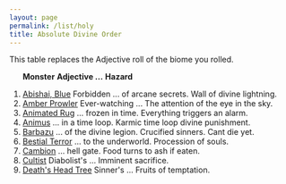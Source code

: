 ```yaml
---
layout: page
permalink: /list/holy
title: Absolute Divine Order
---
```


This table replaces the Adjective roll of the biome you rolled.

&nbsp; &nbsp; &nbsp; <span class="a">**Monster**</span> <span class="ee">**Adjective ...**</span> **Hazard**

1. <span class="a">[Abishai, Blue](/monsters/abishai-blue)</span> <span class="e">Forbidden ... of arcane secrets.</span> <span class="d">Wall of divine lightning.</span> 
1. <span class="a">[Amber Prowler](/monsters/amber-prowler)</span> <span class="e">Ever-watching ...</span> <span class="d">The attention of the eye in the sky.</span> 
1. <span class="a">[Animated Rug](/monsters/animated-rug)</span> <span class="e"> ... frozen in time.</span> <span class="d">Everything triggers an alarm.</span> 
1. <span class="a">[Animus](/monsters/animus)</span> <span class="e"> ... in a time loop.</span> <span class="d">Karmic time loop divine punishment.</span> 
1. <span class="a">[Barbazu](/monsters/barbazu)</span> <span class="e"> ... of the divine legion.</span> <span class="d">Crucified sinners. Cant die yet.</span> 
1. <span class="a">[Bestial Terror](/monsters/bestial-terror)</span> <span class="e"> ... to the underworld.</span> <span class="d">Procession of souls.</span> 
1. <span class="a">[Cambion](/monsters/cambion)</span> <span class="e"> ... hell gate.</span> <span class="d">Food turns to ash if eaten.</span> 
1. <span class="a">[Cultist](/monsters/cultist)</span> <span class="e">Diabolist's ...</span> <span class="d">Imminent sacrifice.</span> 
1. <span class="a">[Death's Head Tree](/monsters/death-head-tree)</span> <span class="e">Sinner's ...</span> <span class="d">Fruits of temptation.</span> 

